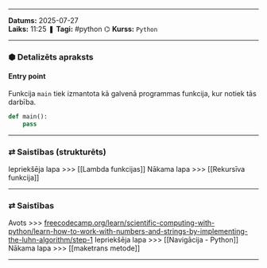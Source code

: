 ___

**Datums:** 2025-07-27   
**Laiks:** 11:25 
❚ **Tagi:** #python 
⌬ **Kurss:**  `Python`

---
### ⬢ Detalizēts apraksts
#### Entry point

Funkcija `main` tiek izmantota kā galvenā programmas funkcija, kur notiek tās darbība.

```python
def main():
	pass
```

---
### ⇄ Saistības (strukturēts)

Iepriekšēja lapa >>> [[Lambda funkcijas]]
Nākama lapa >>> [[Rekursīva funkcija]]

---
### ⇄ Saistības

Avots >>> [freecodecamp.org/learn/scientific-computing-with-python/learn-how-to-work-with-numbers-and-strings-by-implementing-the-luhn-algorithm/step-1](https://www.freecodecamp.org/learn/scientific-computing-with-python/learn-how-to-work-with-numbers-and-strings-by-implementing-the-luhn-algorithm/step-1)
Iepriekšēja lapa >>> [[Navigācija - Python]]
Nākama lapa >>> [[maketrans metode]]

___